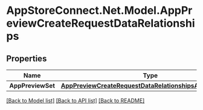 # AppStoreConnect.Net.Model.AppPreviewCreateRequestDataRelationships

## Properties

Name | Type | Description | Notes
------------ | ------------- | ------------- | -------------
**AppPreviewSet** | [**AppPreviewCreateRequestDataRelationshipsAppPreviewSet**](AppPreviewCreateRequestDataRelationshipsAppPreviewSet.md) |  | 

[[Back to Model list]](../README.md#documentation-for-models) [[Back to API list]](../README.md#documentation-for-api-endpoints) [[Back to README]](../README.md)


